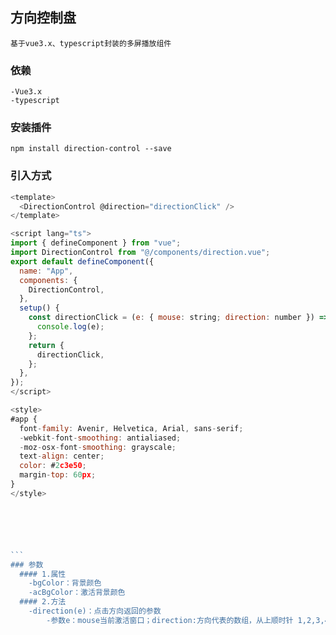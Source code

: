 ## 方向控制盘
    基于vue3.x、typescript封装的多屏播放组件
### 依赖
    -Vue3.x
    -typescript
### 安装插件
```
npm install direction-control --save
```
### 引入方式
````javascript
<template>
  <DirectionControl @direction="directionClick" />
</template>

<script lang="ts">
import { defineComponent } from "vue";
import DirectionControl from "@/components/direction.vue";
export default defineComponent({
  name: "App",
  components: {
    DirectionControl,
  },
  setup() {
    const directionClick = (e: { mouse: string; direction: number }) => {
      console.log(e);
    };
    return {
      directionClick,
    };
  },
});
</script>

<style>
#app {
  font-family: Avenir, Helvetica, Arial, sans-serif;
  -webkit-font-smoothing: antialiased;
  -moz-osx-font-smoothing: grayscale;
  text-align: center;
  color: #2c3e50;
  margin-top: 60px;
}
</style>






```
### 参数
  #### 1.属性
    -bgColor：背景颜色
    -acBgColor：激活背景颜色
  #### 2.方法
    -direction(e)：点击方向返回的参数
        -参数e：mouse当前激活窗口；direction:方向代表的数组，从上顺时针 1,2,3,4,5,6,7,8

